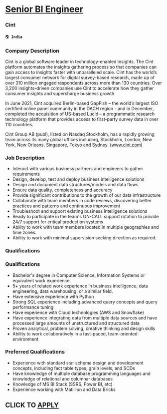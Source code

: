 # [Senior BI Engineer](https://www.remotewlb.com/apply/senior-bi-engineer-36298)  
### Cint  
#### `🌎 India`  

### Company Description

Cint is a global software leader in technology-enabled insights. The Cint platform automates the insights gathering process so that companies can gain access to insights faster with unparalleled scale. Cint has the world’s largest consumer network for digital survey-based research, made up of over 310 million engaged respondents across more than 130 countries. Over 3,200 insights-driven companies use Cint to accelerate how they gather consumer insights and supercharge business growth.

In June 2021, Cint acquired Berlin-based GapFish – the world’s largest ISO certified online panel community in the DACH region - and in December, completed the acquisition of US-based Lucid – a programmatic research technology platform that provides access to first-party survey data in over 110 countries.

Cint Group AB (publ), listed on Nasdaq Stockholm, has a rapidly growing team across its many global offices including, Stockholm, London, New York, New Orleans, Singapore, Tokyo and Sydney. (www.cint.com)

### Job Description

  * Interact with various business partners and engineers to gather requirements
  * Design, develop, test and deploy business intelligence solutions
  * Design and document data structures/models and data flows
  * Ensure data quality, completeness and accuracy
  * Provide significant contributions to the growth of our data infrastructure
  * Collaborate with team members in code reviews, discovering better practices and patterns and continuous improvement
  * Troubleshoot and support existing business intelligence solutions
  * Ready to participate in the team's ON-CALL support rotation to provide 24/7 support for critical production systems
  * Ability to work with team members located in multiple geographies and time zones.
  * Ability to work with minimal supervision seeking direction as required.

### Qualifications

### Qualifications

  * Bachelor's degree in Computer Science, Information Systems or equivalent work experience. 
  * 5+ years of related work experience in business intelligence, data engineering, data warehousing, or a similar field. 
  * Have extensive experience with Python
  * Strong SQL experience including advanced query concepts and query performance tuning
  * Have experience with Cloud technologies (AWS and Snowflake)
  * Have experience integrating data from multiple data sources and have processed large amounts of unstructured and structured data
  * Proven analytical, problem solving, creative thinking and design skills
  * Ability to work collaboratively in a fast-paced, team-oriented environment

### Preferred Qualifications

  * Experience with standard star schema design and development concepts, including fact table types, grain levels, and SCDs
  * Have knowledge of multiple database programming languages and knowledge of relational and columnar databases 
  * Knowledge of MS BI Stack (SSRS, Power BI, etc)
  * Experience working with Matillion and Data Bricks

  
## CLICK TO [APPLY](https://www.remotewlb.com/apply/senior-bi-engineer-36298)

